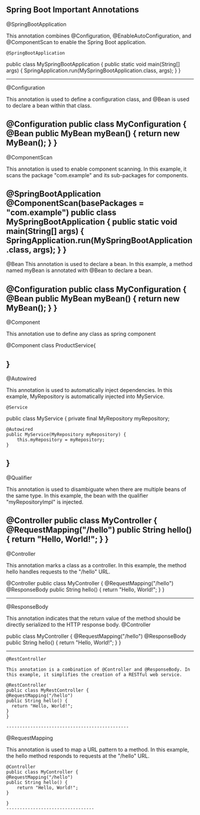 Spring Boot Important Annotations
-------------------------------------
@SpringBootApplication

This annotation combines @Configuration, @EnableAutoConfiguration, and @ComponentScan to enable the Spring Boot application.

    @SpringBootApplication
   public class MySpringBootApplication
   {
       public static void main(String[] args) {
           SpringApplication.run(MySpringBootApplication.class, args);
       }
   }
   
----------------------------------

@Configuration

This annotation is used to define a configuration class, and @Bean is used to declare a bean within that class.

@Configuration
public class MyConfiguration {
@Bean
public MyBean myBean() {
return new MyBean();
}
}
-----------------------
@ComponentScan

This annotation is used to enable component scanning. In this example, it scans the package "com.example" and its sub-packages for components.

@SpringBootApplication
@ComponentScan(basePackages = "com.example")
public class MySpringBootApplication {
public static void main(String[] args) {
SpringApplication.run(MySpringBootApplication.class, args);
}
}
------------------------------------

@Bean This annotation is used to declare a bean. In this example, a method named myBean is annotated with @Bean to declare a bean.

@Configuration
public class MyConfiguration {
@Bean
public MyBean myBean() {
return new MyBean();
}
}
-----------------------------------------

@Component

This annotation use to define any class as spring component

@Component
class ProductService{

}
--------------------------


@Autowired

This annotation is used to automatically inject dependencies. In this example, MyRepository is automatically injected into MyService.

    @Service

public class MyService {
private final MyRepository myRepository;

    @Autowired
    public MyService(MyRepository myRepository) {
        this.myRepository = myRepository;
    }

}
----------------------------------

@Qualifier

This annotation is used to disambiguate when there are multiple beans of the same type. In this example, the bean with the qualifier "myRepositoryImpl" is injected.

@Controller
public class MyController {
@RequestMapping("/hello")
public String hello() {
return "Hello, World!";
}
}
-----------------------------------------

@Controller

This annotation marks a class as a controller. In this example, the method hello handles requests to the "/hello" URL.

@Controller
public class MyController {
@RequestMapping("/hello")
@ResponseBody
public String hello() {
return "Hello, World!";
}
}

-------------------------------------
@ResponseBody

This annotation indicates that the return value of the method should be directly serialized to the HTTP response body.
@Controller

public class MyController
{
@RequestMapping("/hello")
@ResponseBody
public String hello() {
return "Hello, World!";
}
}

------------------------------------------

  ```
@RestController

This annotation is a combination of @Controller and @ResponseBody. In this example, it simplifies the creation of a RESTful web service.

@RestController
public class MyRestController {
@RequestMapping("/hello")
public String hello() {
    return "Hello, World!";
}
}

----------------------------------------------

```
@RequestMapping

This annotation is used to map a URL pattern to a method. In this example, the hello method responds to requests at the "/hello" URL.

    @Controller
    public class MyController {
    @RequestMapping("/hello")
    public String hello() {
        return "Hello, World!";
    }

    }
    ---------------------------------
